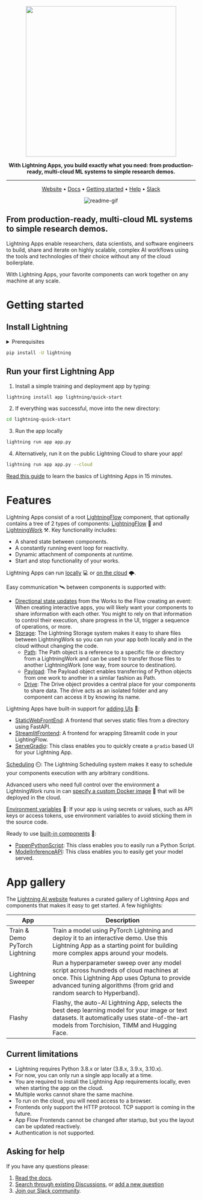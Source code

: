 <div align="center">

<img src="https://pl-flash-data.s3.amazonaws.com/brandmark.png" width="400px">

**With Lightning Apps, you build exactly what you need: from production-ready, multi-cloud ML systems to simple research demos.**

______________________________________________________________________

<p align="center">
  <a href="https://lightning.ai/">Website</a> •
  <a href="https://lightning.ai/lightning-docs">Docs</a> •
  <a href="#getting-started">Getting started</a> •
  <a href="#asking-for-help">Help</a> •
  <a href="https://www.pytorchlightning.ai/community">Slack</a>
</p>

![readme-gif](https://pl-bolts-doc-images.s3.us-east-2.amazonaws.com/lightning-gif-888777nslpiijdbcvctyvwhe.gif)

</div>

## From production-ready, multi-cloud ML systems to simple research demos.

Lightning Apps enable researchers, data scientists, and software engineers to build, share and iterate on highly scalable, complex AI workflows using the tools and technologies of their choice without any of the cloud boilerplate.

With Lightning Apps, your favorite components can work together on any machine at any scale.

# Getting started

## Install Lightning

<details>

<summary>Prerequisites</summary>

> TIP: We strongly recommend creating a virtual environment first.
> Don’t know what this is? Follow our [beginner guide here](https://lightning.ai/docs/stable/install/installation.html).

- Python 3.8.x or later (3.8.x, 3.9.x, 3.10.x, ...)
- Git
- Set up an alias for python=python3
- Add the root folder of Lightning to the Environment Variables to PATH
- (quick-start app requirement) Install Z shell (zsh)

</details>

```bash
pip install -U lightning
```

## Run your first Lightning App

1. Install a simple training and deployment app by typing:

```bash
lightning install app lightning/quick-start
```

2. If everything was successful, move into the new directory:

```bash
cd lightning-quick-start
```

3. Run the app locally

```bash
lightning run app app.py
```

4. Alternatively, run it on the public Lightning Cloud to share your app!

```bash
lightning run app app.py --cloud
```

[Read this guide](https://lightning.ai/docs/stable/levels/basic/) to learn the basics of Lightning Apps in 15 minutes.

# Features

Lightning Apps consist of a root [LightningFlow](https://lightning.ai/docs/stable/glossary/app_tree.html) component, that optionally contains a tree of 2 types of components: [LightningFlow](https://lightning.ai/lightning-docs/core_api/lightning_flow.html) 🌊 and [LightningWork](https://lightning.ai/lightning-docs/core_api/lightning_work/) ⚒️. Key functionality includes:

- A shared state between components.
- A constantly running event loop for reactivity.
- Dynamic attachment of components at runtime.
- Start and stop functionality of your works.

Lightning Apps can run [locally](https://lightning.ai/lightning-docs/workflows/run_on_private_cloud.html) 💻 or [on the cloud](https://lightning.ai/lightning-docs/core_api/lightning_work/compute.html) 🌩️.

Easy communication 🛰️ between components is supported with:

- [Directional state updates](https://lightning.ai/lightning-docs/core_api/lightning_app/communication.html?highlight=directional%20state) from the Works to the Flow creating an event: When creating interactive apps, you will likely want your components to share information with each other. You might to rely on that information to control their execution, share progress in the UI, trigger a sequence of operations, or more.
- [Storage](https://lightning.ai/lightning-docs/api_reference/storage.html): The Lightning Storage system makes it easy to share files between LightningWork so you can run your app both locally and in the cloud without changing the code.
  - [Path](https://lightning.ai/lightning-docs/api_reference/generated/lightning_app.storage.path.Path.html): The Path object is a reference to a specific file or directory from a LightningWork and can be used to transfer those files to another LightningWork (one way, from source to destination).
  - [Payload](https://lightning.ai/lightning-docs/api_reference/generated/lightning_app.storage.payload.Payload.html): The Payload object enables transferring of Python objects from one work to another in a similar fashion as Path.
  - [Drive](https://lightning.ai/lightning-docs/api_reference/generated/lightning_app.storage.drive.Drive.html): The Drive object provides a central place for your components to share data. The drive acts as an isolated folder and any component can access it by knowing its name.

Lightning Apps have built-in support for [adding UIs](https://lightning.ai/lightning-docs/workflows/add_web_ui/) 🎨:

- [StaticWebFrontEnd](https://lightning.ai/lightning-docs/api_reference/generated/lightning_app.frontend.web.StaticWebFrontend.html): A frontend that serves static files from a directory using FastAPI.
- [StreamlitFrontend](https://lightning.ai/lightning-docs/api_reference/generated/lightning_app.frontend.stream_lit.StreamlitFrontend.html): A frontend for wrapping Streamlit code in your LightingFlow.
- [ServeGradio](https://lightning.ai/docs/stable/api_reference/generated/lightning_app.components.serve.gradio_server.ServeGradio.html): This class enables you to quickly create a `gradio` based UI for your Lightning App.

[Scheduling](https://lightning.ai/lightning-docs/glossary/scheduling.html) ⏲️: The Lightning Scheduling system makes it easy to schedule your components execution with any arbitrary conditions.

Advanced users who need full control over the environment a LightningWork runs in can [specify a custom Docker image](https://lightning.ai/lightning-docs/glossary/build_config/build_config_advanced.html?highlight=docker) 🐋 that will be deployed in the cloud.

[Environment variables](https://lightning.ai/lightning-docs/glossary/environment_variables.html?highlight=environment%20variables) 💬: If your app is using secrets or values, such as API keys or access tokens, use environment variables to avoid sticking them in the source code.

Ready to use [built-in components](https://lightning.ai/lightning-docs/api_reference/components.html?highlight=built%20components) 🧱:

- [PopenPythonScript](https://lightning.ai/lightning-docs/api_reference/generated/lightning_app.components.python.popen.PopenPythonScript.html#lightning_app.components.python.popen.PopenPythonScript): This class enables you to easily run a Python Script.
- [ModelInferenceAPI](https://lightning.ai/lightning-docs/api_reference/generated/lightning_app.components.serve.serve.ModelInferenceAPI.html#lightning_app.components.serve.serve.ModelInferenceAPI): This class enables you to easily get your model served.

# App gallery

The [Lightning AI website](https://lightning.ai/) features a curated gallery of Lightning Apps and components that makes it easy to get started. A few highlights:

| App                            | Description                                                                                                                                                                                                  |
| ------------------------------ | ------------------------------------------------------------------------------------------------------------------------------------------------------------------------------------------------------------ |
| Train & Demo PyTorch Lightning | Train a model using PyTorch Lightning and deploy it to an interactive demo. Use this Lightning App as a starting point for building more complex apps around your models.                                    |
| Lightning Sweeper              | Run a hyperparameter sweep over any model script across hundreds of cloud machines at once. This Lightning App uses Optuna to provide advanced tuning algorithms (from grid and random search to Hyperband). |
| Flashy                         | Flashy, the auto-AI Lightning App, selects the best deep learning model for your image or text datasets. It automatically uses state-of-the-art models from Torchision, TIMM and Hugging Face.               |

## Current limitations

- Lightning requires Python 3.8.x or later (3.8.x, 3.9.x, 3.10.x).
- For now, you can only run a single app locally at a time.
- You are required to install the Lightning App requirements locally, even when starting the app on the cloud.
- Multiple works cannot share the same machine.
- To run on the cloud, you will need access to a browser.
- Frontends only support the HTTP protocol. TCP support is coming in the future.
- App Flow Frontends cannot be changed after startup, but you the layout can be updated reactively.
- Authentication is not supported.

## Asking for help

If you have any questions please:

1. [Read the docs](https://lightning.ai/lightning-docs/).
1. [Search through existing Discussions](https://github.com/Lightning-ai/lightning/discussions), or [add a new question](https://github.com/Lightning-ai/lightning/discussions/new)
1. [Join our Slack community](https://www.pytorchlightning.ai/community).

